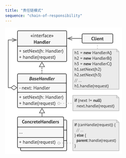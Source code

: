 ```yaml
---
title: "责任链模式"
sequence: "chain-of-responsibility"
---
```


![](/assets/images/design-pattern/diagrams/chain-of-responsibility-structure.png)
